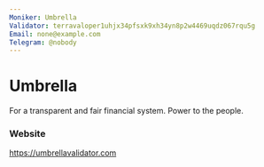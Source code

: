 ```yaml
---
Moniker: Umbrella
Validator: terravaloper1uhjx34pfsxk9xh34yn8p2w4469uqdz067rqu5g
Email: none@example.com
Telegram: @nobody
---
```


# Umbrella

For a transparent and fair financial system. Power to the people.

### Website

https://umbrellavalidator.com

